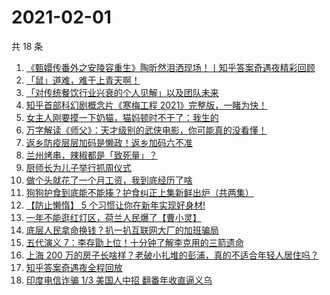 # 2021-02-01

共 18 条

<!-- BEGIN ZHIHUVIDEO -->
<!-- 最后更新时间 Mon Feb 01 2021 06:07:56 GMT+0800 (CST) -->
1. [《甄嬛传番外之安陵容重生》陶昕然泪洒现场！丨知乎答案奇遇夜精彩回顾](https://www.zhihu.com/zvideo/1338150653835550720)
1. [「鼠」道难，难于上青天啊！](https://www.zhihu.com/zvideo/1338841032310333440)
1. [「对传统餐饮行业兴衰的个人见解」以及团队未来](https://www.zhihu.com/zvideo/1339265894627438593)
1. [知乎首部科幻剧概念片《寒梅工程 2021》完整版，一睹为快！](https://www.zhihu.com/zvideo/1339020918450556928)
1. [女主人刚要摸一下奶猫，猫妈顿时不干了：我生的](https://www.zhihu.com/zvideo/1338876303853322240)
1. [万字解读《师父》：天才级别的武侠电影，你可能真的没看懂！](https://www.zhihu.com/zvideo/1338443011962384384)
1. [返乡防疫层层加码是懒政！返乡加码六不准](https://www.zhihu.com/zvideo/1339244984630411264)
1. [兰州烤串，辣椒都是「致死量」？](https://www.zhihu.com/zvideo/1339208431019487232)
1. [厨师长为儿子举行抓周仪式](https://www.zhihu.com/zvideo/1339205267796205569)
1. [做个头就花了一个月工资，我到底经历了啥](https://www.zhihu.com/zvideo/1339022002800807936)
1. [狗狗护食到底能不能揍？护食纠正上集新鲜出炉（共两集）](https://www.zhihu.com/zvideo/1338452628359815168)
1. [【防止懒惰】 5 个习惯让你在新年实现好身材!](https://www.zhihu.com/zvideo/1339224540543193088)
1. [一年不能逛红灯区，荷兰人民爆了【曹小灵】](https://www.zhihu.com/zvideo/1338992931198939136)
1. [底层人民拿命换钱？扒一扒互联网大厂的加班骗局](https://www.zhihu.com/zvideo/1339289582715269120)
1. [五代演义 7：李存勖上位！十分钟了解李克用的三箭遗命](https://www.zhihu.com/zvideo/1339001449883897856)
1. [上海 200 万的房子长啥样？老破小扎堆的彭浦，真的不适合年轻人居住吗？](https://www.zhihu.com/zvideo/1338953639273529344)
1. [知乎答案奇遇夜全程回放](https://www.zhihu.com/zvideo/1337899403299422208)
1. [印度电信诈骗 1/3 美国人中招 翻番年收直逼义乌](https://www.zhihu.com/zvideo/1339207003726155777)
<!-- END ZHIHUVIDEO -->
